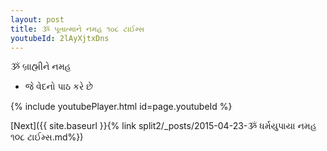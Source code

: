 ```yaml
---
layout: post
title: ૐ પૂતાત્માને નમહ ૧૦૮ ટાઈમ્સ
youtubeId: 2lAyXjtxDns
---
```

 
 
 ૐ બ્રાહ્મીને નમહ  
 
 -  જે વેદનો પાઠ કરે છે 
 
  
 
  
 
 
 
 
 
 


{% include youtubePlayer.html id=page.youtubeId %}
 
[Next]({{ site.baseurl }}{% link  split2/_posts/2015-04-23-ૐ ધર્મયુપાયા નમહ ૧૦૮ ટાઈમ્સ.md%})
 
